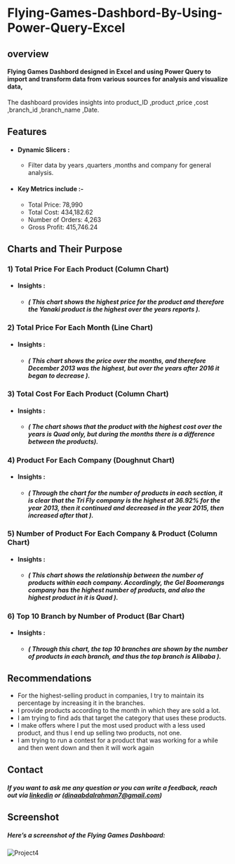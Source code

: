 # Flying-Games-Dashbord-By-Using-Power-Query-Excel
## overview
#### Flying Games Dashbord designed in Excel and using Power Query to import and transform data from various sources for analysis and visualize data,
The dashboard provides insights into product_ID ,product ,price ,cost ,branch_id ,branch_name ,Date.





## Features
- #### Dynamic Slicers : 
    - Filter data by years ,quarters ,months and company for general analysis.
      
- #### Key Metrics include :-
    - Total Price: 78,990
    - Total Cost: 434,182.62
    - Number of Orders: 4,263
    - Gross Profit: 415,746.24


## Charts and Their Purpose 

 ### 1)  Total Price For Each Product (Column Chart) 
 - #### Insights : 
   - ##### ( This chart shows the highest price for the product and therefore the Yanaki product is the highest over the years reports ).

### 2)  Total Price For Each Month (Line Chart) 
 - #### Insights : 
   - ##### ( This chart shows the price over the months, and therefore December 2013 was the highest, but over the years after 2016 it began to decrease ).
### 3) Total Cost For Each Product (Column Chart) 
 - #### Insights : 
   - ##### ( The chart shows that the product with the highest cost over the years is Quad only, but during the months there is a difference between the products).
### 4) Product For Each Company (Doughnut Chart) 
 - #### Insights : 
   - ##### ( Through the chart for the number of products in each section, it is clear that the Tri Fly company is the highest at 36.92% for the year 2013, then it continued and decreased in the year 2015, then increased after that ).
### 5) Number of Product For Each Company & Product (Column Chart)
 - #### Insights : 
   - ##### ( This chart shows the relationship between the number of products within each company. Accordingly, the Gel Boomerangs company has the highest number of products, and also the highest product in it is Quad ).
### 6)  Top 10 Branch by Number of Product (Bar Chart) 
 - #### Insights : 
   - ##### ( Through this chart, the top 10 branches are shown by the number of products in each branch, and thus the top branch is Alibaba ).




## Recommendations


- For the highest-selling product in companies, I try to maintain its percentage by increasing it in the branches.
- I provide products according to the month in which they are sold a lot.
- I am trying to find ads that target the category that uses these products.
- I make offers where I put the most used product with a less used product, and thus I end up selling two products, not one.
- I am trying to run a contest for a product that was working for a while and then went down and then it will work again



## Contact

 ##### If you want to ask me any question or you can write a feedback, reach out via [linkedin](https://www.linkedin.com/in/dina-abdelrahman?utm_source=share&utm_campaign=share_via&utm_content=profile&utm_medium=android_app) or (dinaabdalrahman7@gmail.com)




## Screenshot
##### Here’s a screenshot of the Flying Games Dashboard:
![Project4](https://github.com/user-attachments/assets/a62a4f09-271e-453f-a1c9-d1db97bc2b8d)



